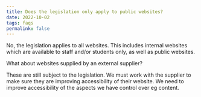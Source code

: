 ```yaml
---
title: Does the legislation only apply to public websites?
date: 2022-10-02
tags: faqs
permalink: false
---
```

No, the legislation applies to all websites. This includes internal websites which are available to staff and/or students only, as well as public websites.

What about websites supplied by an external supplier?

These are still subject to the legislation. We must work with the supplier to make sure they are improving accessibility of their website. We need to improve accessibility of the aspects we have control over eg content.